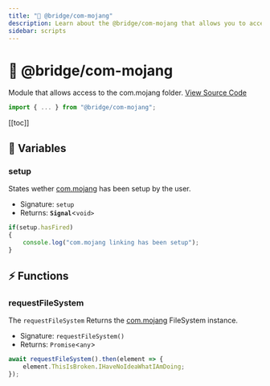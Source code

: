 ```yaml
---
title: "📂 @bridge/com-mojang"
description: Learn about the @bridge/com-mojang that allows you to access the com.mojang file system.
sidebar: scripts
---
```


# 📂 @bridge/com-mojang

Module that allows access to the com.mojang folder.
[View Source Code](https://github.com/bridge-core/editor/blob/main/src/components/Extensions/Scripts/Modules/comMojang.ts)

```js
import { ... } from "@bridge/com-mojang";
```

[[toc]]

## 💼 Variables

### setup
States wether [com.mojang](/guide/misc/com-mojang-syncing/index.html) has been setup by the user.

- Signature: `setup`
- Returns: __`Signal`__<`void>`

```js
if(setup.hasFired)
{
    console.log("com.mojang linking has been setup");
}
```

## ⚡ Functions

### requestFileSystem
The `requestFileSystem` Returns the [com.mojang](/guide/misc/com-mojang-syncing/index.html) FileSystem instance.

- Signature: `requestFileSystem()`
- Returns: `Promise`<`any`>

```js
await requestFileSystem().then(element => {
    element.ThisIsBroken.IHaveNoIdeaWhatIAmDoing;
});
```